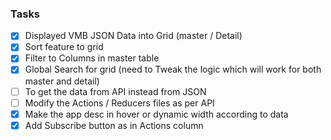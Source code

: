 ### Tasks

- [X] Displayed VMB JSON Data into Grid (master / Detail)
- [X] Sort feature to grid
- [X] Filter to Columns in master table
- [X] Global Search for grid (need to Tweak the logic which will work for both master and detail)
- [ ] To get the data from API instead from JSON
- [ ] Modify the Actions / Reducers files as per API
- [X] Make the app desc in hover or dynamic width according to data
- [X] Add Subscribe button as in Actions column
